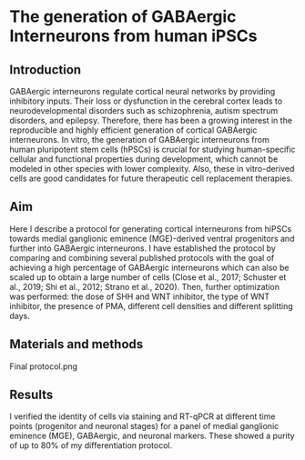 # The generation of GABAergic Interneurons from human iPSCs
## Introduction

GABAergic interneurons regulate cortical neural networks by providing inhibitory inputs.
Their loss or dysfunction in the cerebral cortex leads to neurodevelopmental disorders such
as schizophrenia, autism spectrum disorders, and epilepsy. Therefore, there has been a
growing interest in the reproducible and highly efficient generation of cortical GABAergic
interneurons. In vitro, the generation of GABAergic interneurons from human pluripotent stem
cells (hPSCs) is crucial for studying human-specific cellular and functional properties during
development, which cannot be modeled in other species with lower complexity. Also, these
in vitro-derived cells are good candidates for future therapeutic cell replacement therapies.

## Aim
Here I describe a protocol for generating cortical interneurons from hiPSCs towards medial
ganglionic eminence (MGE)-derived ventral progenitors and further into GABAergic
interneurons. I have established the protocol by comparing and combining several published
protocols with the goal of achieving a high percentage of GABAergic interneurons which can
also be scaled up to obtain a large number of cells (Close et al., 2017; Schuster et al., 2019; 
Shi et al., 2012; Strano et al., 2020). Then, further optimization was performed: the dose of
SHH and WNT inhibitor, the type of WNT inhibitor, the presence of PMA, different cell densities 
and different splitting days.

## Materials and methods
Final protocol.png

## Results
I verified the identity of cells via staining and RT-qPCR at different time points (progenitor and 
neuronal stages) for a panel of medial ganglionic eminence (MGE), GABAergic, and neuronal markers. 
These showed a purity of up to 80% of my differentiation protocol. 
